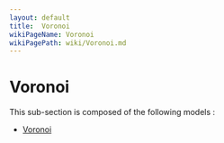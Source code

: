 ```yaml
---
layout: default
title:  Voronoi
wikiPageName: Voronoi
wikiPagePath: wiki/Voronoi.md
---
```


# Voronoi

This sub-section is composed of the following models :

* [Voronoi](references#VoronoiVoronoi)

